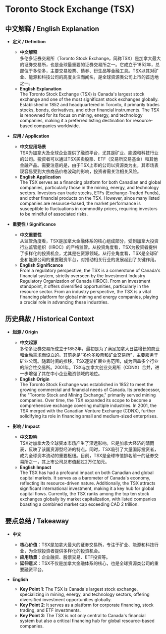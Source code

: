 # Toronto Stock Exchange (TSX)

## 中文解释 / English Explanation

* **定义 / Definition**  
  - **中文解释**  
    多伦多证券交易所（Toronto Stock Exchange，简称TSX）是加拿大最大的证券交易所，也是全球最重要的证券交易所之一。它成立于1852年，总部位于多伦多，主要交易股票、债券、衍生品等金融工具。TSX以其对矿业、能源和科技公司的高度关注而闻名，是全球资源类公司上市的首选地之一。  
  - **English Explanation**  
    The Toronto Stock Exchange (TSX) is Canada's largest stock exchange and one of the most significant stock exchanges globally. Established in 1852 and headquartered in Toronto, it primarily trades stocks, bonds, derivatives, and other financial instruments. The TSX is renowned for its focus on mining, energy, and technology companies, making it a preferred listing destination for resource-based companies worldwide.

* **应用 / Application**  
  - **中文应用场景**  
    TSX为加拿大及全球企业提供了融资平台，尤其是矿业、能源和科技行业的公司。投资者可以通过TSX买卖股票、ETF（交易所交易基金）和其他金融产品。需要注意的是，由于TSX上市的公司以资源类为主，其市场表现容易受到大宗商品价格波动的影响，投资者需关注相关风险。  
  - **English Application**  
    The TSX serves as a financing platform for both Canadian and global companies, particularly those in the mining, energy, and technology sectors. Investors can trade stocks, ETFs (Exchange-Traded Funds), and other financial products on the TSX. However, since many listed companies are resource-based, the market performance is susceptible to fluctuations in commodity prices, requiring investors to be mindful of associated risks.

* **重要性 / Significance**  
  - **中文重要性**  
    从监管角度看，TSX是加拿大金融体系的核心组成部分，受到加拿大投资行业监管组织（IIROC）的严格监管。从投资角度看，TSX为投资者提供了多样化的投资机会，尤其是在资源领域。从行业角度看，TSX是全球矿业和能源公司的重要融资平台，对推动相关行业的发展起到了关键作用。  
  - **English Significance**  
    From a regulatory perspective, the TSX is a cornerstone of Canada's financial system, strictly overseen by the Investment Industry Regulatory Organization of Canada (IIROC). From an investment standpoint, it offers diversified opportunities, particularly in the resource sector. From an industry perspective, the TSX is a vital financing platform for global mining and energy companies, playing a crucial role in advancing these industries.

## 历史典故 / Historical Context

* **起源 / Origin**  
  - **中文起源**  
    多伦多证券交易所成立于1852年，最初是为了满足加拿大日益增长的商业和金融需求而设立的。其前身是“多伦多股票和矿业交易所”，主要服务于矿业公司。随着时间的推移，TSX逐渐扩展业务范围，成为涵盖多个行业的综合性交易所。2001年，TSX与加拿大创业交易所（CDNX）合并，进一步增强了其在中小企业融资领域的地位。  
  - **English Origin**  
    The Toronto Stock Exchange was established in 1852 to meet the growing commercial and financial needs of Canada. Its predecessor, the "Toronto Stock and Mining Exchange," primarily served mining companies. Over time, the TSX expanded its scope to become a comprehensive exchange covering multiple industries. In 2001, the TSX merged with the Canadian Venture Exchange (CDNX), further solidifying its role in financing small and medium-sized enterprises.

* **影响 / Impact**  
  - **中文影响**  
    TSX对加拿大及全球资本市场产生了深远影响。它是加拿大经济的晴雨表，反映了该国资源型经济的特点。同时，TSX吸引了大量国际投资者，成为全球资本流动的重要枢纽。目前，TSX是全球市值排名前十的证券交易所之一，其上市公司总市值超过2万亿加元。  
  - **English Impact**  
    The TSX has had a profound impact on both Canadian and global capital markets. It serves as a barometer of Canada's economy, reflecting its resource-driven nature. Additionally, the TSX attracts significant international investment, making it a key hub for global capital flows. Currently, the TSX ranks among the top ten stock exchanges globally by market capitalization, with listed companies boasting a combined market cap exceeding CAD 2 trillion.

## 要点总结 / Takeaway

* **中文**  
  - **核心价值**：TSX是加拿大最大的证券交易所，专注于矿业、能源和科技行业，为全球投资者提供多样化的投资机会。  
  - **应用场景**：企业融资、股票交易、ETF投资等。  
  - **延伸意义**：TSX不仅是加拿大金融体系的核心，也是全球资源类公司的重要融资平台。  

* **English**  
  - **Key Point 1**: The TSX is Canada's largest stock exchange, specializing in mining, energy, and technology sectors, offering diversified investment opportunities globally.  
  - **Key Point 2**: It serves as a platform for corporate financing, stock trading, and ETF investments.  
  - **Key Point 3**: The TSX is not only central to Canada's financial system but also a critical financing hub for global resource-based companies.